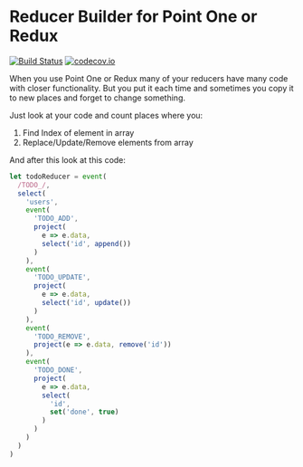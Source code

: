 # Reducer Builder for Point One or Redux
[![Build Status](https://travis-ci.org/Kr0na/point-reducer-builder.svg?branch=master)](https://travis-ci.org/Kr0na/point-reducer-builder)
[![codecov.io](https://codecov.io/github/Kr0na/point-reducer-builder/coverage.svg?branch=master)](https://codecov.io/github/Kr0na/point-reducer-builder?branch=master)

When you use Point One or Redux many of your reducers have many code with closer
functionality. But you put it each time and sometimes you copy it to new places
and forget to change something.

Just look at your code and count places where you:

1. Find Index of element in array
2. Replace/Update/Remove elements from array

And after this look at this code:

```js
let todoReducer = event(
  /TODO_/,
  select(
    'users',
    event(
      'TODO_ADD',
      project(
        e => e.data,
        select('id', append())
      )
    ),
    event(
      'TODO_UPDATE',
      project(
        e => e.data,
        select('id', update())
      )
    ),
    event(
      'TODO_REMOVE',
      project(e => e.data, remove('id'))
    ),
    event(
      'TODO_DONE',
      project(
        e => e.data,
        select(
          'id',
          set('done', true)
        )
      )
    )
  )
)
```
